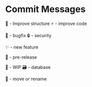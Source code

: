 # Commit Messages

:art: - Improve structure
:zap: - improve code

:bug: - bugfix
:lock: - security

:sparkles: - new feature

:rocket: - pre-release

:construction: - WIP
:card_file_box: - database

:truck: - move or rename